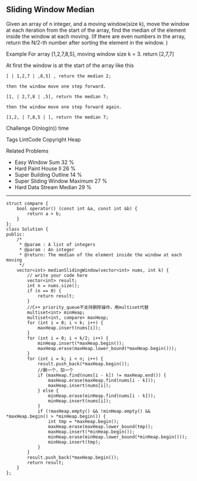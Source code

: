 ## Sliding Window Median  ##

Given an array of n integer, and a moving window(size k), move the window at each iteration from the start of the array, find the median of the element inside the window at each moving. (If there are even numbers in the array, return the N/2-th number after sorting the element in the window. )

Example
For array [1,2,7,8,5], moving window size k = 3. return [2,7,7]

At first the window is at the start of the array like this

	[ | 1,2,7 | ,8,5] , return the median 2;
	
	then the window move one step forward.
	
	[1, | 2,7,8 | ,5], return the median 7;
	
	then the window move one step forward again.
	
	[1,2, | 7,8,5 | ], return the median 7;

Challenge 
O(nlog(n)) time

Tags 
LintCode Copyright Heap

Related Problems 

- Easy Window Sum 32 %
- Hard Paint House II 26 %
- Super Building Outline 14 %
- Super Sliding Window Maximum 27 %
- Hard Data Stream Median 29 %

----------
	struct compare {
	    bool operator() (const int &a, const int &b) {
	        return a > b;
	    }
	};
	class Solution {
	public:
	    /*
	     * @param : A list of integers
	     * @param : An integer
	     * @return: The median of the element inside the window at each moving
	     */
	    vector<int> medianSlidingWindow(vector<int> nums, int k) {
	        // write your code here
	        vector<int> result;
	        int n = nums.size();
	        if (n == 0) {
	            return result;
	        }
	        //C++ priority_queue不支持删除操作，用multiset代替
	        multiset<int> minHeap;
	        multiset<int, compare> maxHeap; 
	        for (int i = 0; i < k; i++) {
	            maxHeap.insert(nums[i]);
	        }
	        for (int i = 0; i < k/2; i++) {
	            minHeap.insert(*maxHeap.begin());
	            maxHeap.erase(maxHeap.lower_bound(*maxHeap.begin()));
	        }
	        for (int i = k; i < n; i++) {
	            result.push_back(*maxHeap.begin());
	            //删一个，加一个
	            if (maxHeap.find(nums[i - k]) != maxHeap.end()) {
	                maxHeap.erase(maxHeap.find(nums[i - k]));
	                maxHeap.insert(nums[i]);
	            } else {
	                minHeap.erase(minHeap.find(nums[i - k]));
	                minHeap.insert(nums[i]);
	            }
	            if (!maxHeap.empty() && !minHeap.empty() && *maxHeap.begin() > *minHeap.begin()) {
	                int tmp = *maxHeap.begin();
	                maxHeap.erase(maxHeap.lower_bound(tmp));
	                maxHeap.insert(*minHeap.begin());
	                minHeap.erase(minHeap.lower_bound(*minHeap.begin()));
	                minHeap.insert(tmp);
	            }
	        }
	        result.push_back(*maxHeap.begin());
	        return result;
	    }
	};